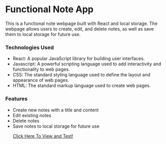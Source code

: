 <h1>Functional Note App</h1>

<p>This is a functional note webpage built with React and local storage. The webpage allows users to create, edit, and delete notes, as well as save them to local storage for future use.</p>
<h3>Technologies Used</h3>
<ul> 
<li>React: A popular JavaScript library for building user interfaces.</>
<li>Javascript: A powerful scripting language used to add interactivity and functionality to web pages.</li>
<li>CSS: The standard styling language used to define the layout and appearance of web pages.</li>
<li>HTML: The standard markup language used to create web pages.</li>
</ul>
<h3>Features</h3>
<ul>
<li>Create new notes with a title and content</li>
<li>Edit existing notes</li>
<li>Delete notes</li>
<li>Save notes to local storage for future use</li>

<a href="https://note-app-6pks.vercel.app/">Click Here To View and Test!</a>
